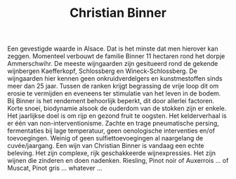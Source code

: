 ﻿---
title: Christian Binner
huis:  Domaine Binner
dept:  Haut-Rhin
regio: Alsace
photo: binner.jpg
layout: wijnhuis

wijnen:
    - naam:  prijzen zijn incl. btw
    
    - naam:  Les Saveurs'12
      ref:   Als 1202
      app:   A.O.C. Alsace
      type:  Blanc sec
      cep:   Cépages Alsaciens
      prijs: €8.95

    - naam:  Riesling Ammerschwihr'08
      ref:   Als 0801
      app:   A.O.C. Alsace
      type:  Blanc sec
      cep:   Riesling
      prijs: €11.07

    - naam:  Riesling'12
      ref:   Als 12--
      app:   A.O.C. Alsace
      type:  Blanc sec
      cep:   Riesling
      prijs: €14.87

    - naam:  Riesling Grand Cru Wineck-Schlossberg'09
      ref:   Als 0907
      app:   A.O.C. Alsace
      type:  Blanc sec
      cep:   Riesling
      prijs: €22.15
      opm:   Last bottles

    - naam:  Riesling Bildstoecklé'10 
      ref:   Als 1009
      app:   A.O.C. Alsace
      type:  Blanc sec
      cep:   Riesling
      prijs: €20.45
      opm:   Last bottles

    - naam:  Muscat'04
      ref:   Als 0404
      app:   A.O.C. Alsace
      type:  Blanc sec
      cep:   Muscat
      prijs: €13.57

    - naam:  Muscat Cuvée Béatrice'02 
      ref:   Als 0203
      app:   A.O.C. Alsace
      type:  Blanc sec tendre
      cep:   Muscat
      prijs: €17.67
      
    - naam:  Muscat Cuvée Béatrice'09
      ref:   Als 0908
      app:   A.O.C. Alsace
      type:  Blanc sec tendre
      cep:   Muscat
      prijs: €14.30
     
    - naam:  Pinot gris'10
      ref:   Als 1002
      app:   A.O.C. Alsace
      type:  Blanc sec
      cep:   Pinot gris
      prijs: €14.36
      
    - naam:  Pinot gris Cuvée Béatrice'07
      ref:   Als 0710
      app:   A.O.C. Alsace
      type:  Blanc tendre
      cep:   Pinot gris
      prijs: €19.15
      
    - naam:  Gewurztraminer Kaefferkopf'04 (Grand Cru)
      ref:   Als 0405
      app:   A.O.C. Alsace
      type:  Blanc sec
      cep:   Gewurztraminer
      prijs: €12.08
      
    - naam:  Gewurztraminer Kaefferkopf Cuvée Béatrice'04 (Grand Cru)
      ref:   Als 0408
      app:   A.O.C. Alsace
      type:  Blanc sec tendre
      cep:   Gewurztraminer
      prijs: €18.60
    
    - naam:  Gewurztraminer Cuvée Béatrice'10
      ref:   Als 10--
      app:   A.O.C. Alsace
      type:  Blanc sec tendre
      cep:   Gewurztraminer
      prijs: €17.74
      
    - naam:  Auxerrois Hinterberg'08
      ref:   Als 0807
      app:   A.O.C. Alsace
      type:  Blanc sec (sans soufre)
      cep:   Auxerrois
      prijs: €15.60
      
    - naam:  Auxerrois Hinterberg'08 (magnum)
      ref:   Als 0809
      app:   A.O.C. Alsace
      type:  Blanc sec (sans soufre)
      cep:   Auxerrois
      prijs: €31.50
      
    - naam:  Côtes d'Ammerschwihr'10
      ref:   Als 1005
      app:   A.O.C. Alsace
      type:  Blanc sec
      cep:   50% Riesling/30% Pinot gris et Auxerrois/20% Gewurz et Muscat
      prijs: €15.81
      
    - naam:  Crémant d'Alsace'08 (extra brut)
      ref:   Als 0808
      app:   A.O.C. Alsace
      type:  Méthode traditionelle
      cep:   Riesling/Pinot gris
      prijs: €13.95

    - naam:  Crémant d'Alsace KB'08 (extra brut)
      ref:   Als 0810
      app:   A.O.C. Alsace
      type:  Méthode traditionelle
      cep:   Riesling/Pinot gris
      prijs: €17.45
      
    - naam:  Crémant d'Alsace'11 (extra brut)
      ref:   Als 11--
      app:   A.O.C. Alsace
      type:  Méthode traditionelle
      cep:   Riesling
      prijs: €14.85
      
    - naam:  Katz' en Bulles Pinot gris'09 (sans soufre)
      ref:   Als 0903
      app:   Vin de France
      type:  Pétillant naturel (méthode ancestrale)
      cep:   Pinot gris
      prijs: €14.56
      
    - naam:  Katz' en Bulles Riesling'09 (sans soufre)
      ref:   Als 0904
      app:   Vin de France
      type:  Pétillant naturel (méthode ancestrale)
      cep:   Riesling
      prijs: €14.56
      
    - naam:  Pinot noir'08
      ref:   Als 0803
      app:   A.O.C. Alsace
      type:  Rouge
      cep:   Pinot noir
      prijs: €14.57
      
    - naam:  Pinot noir'11 non-filtré (sans soufre)
      ref:   Als 1101
      app:   A.O.C. Alsace
      type:  Rouge
      cep:   Pinot noir
      prijs: €14.36
      opm:   Argilo-calcaire
      
    - naam:  Pinot noir'12 non-filtré (sans soufre)
      ref:   Als 12--
      app:   A.O.C. Alsace
      type:  Rouge
      cep:   Pinot noir
      prijs: €14.87
      opm:   argilo-calcaire
      
    - naam:  Pinot noir'11 non-filtré (sans soufre)
      ref:   Als 1105
      app:   A.O.C. Alsace
      type:  Rouge
      cep:   Pinot noir
      prijs: €15.25
      opm:   cuvée domaine
      
    - naam:  Pinot noir Cuvée Béatrice'10
      ref:   Als 1004
      app:   A.O.C. Alsace
      type:  Rouge
      cep:   Pinot noir
      prijs: €19.15
      
    - naam:  Pinot noir Cuvée Excellence'09
      ref:   Als 0902
      app:   A.O.C. Alsace
      type:  Rouge
      cep:   Pinot noir
      prijs: €29.75
      
    - naam:  Pinot noir Cuvée Béatrice'07 (magnum)
      ref:   Als 0704
      app:   A.O.C. Alsace
      type:  Rouge
      cep:   Pinot noir
      prijs: €37.31
      
    - naam:  Blanc des Noirs'07 (37.50cl)
      ref:   Als 0709
      app:   A.O.C. Alsace
      type:  Vin gris moelleux
      cep:   Pinot noir
      prijs: €19.15
      
    - naam:  Riesling Kaefferkopf V.T.'98
      ref:   Als 9801
      app:   A.O.C. Alsace
      type:  Blanc moelleux
      cep:   Riesling
      prijs: €25.21
      
    - naam:  Eau de Vie de Vieux Marc de Pinot gris V.T.
      ref:   Als 9801
      app:   
      type:  
      cep:   
      prijs: €34.18
      
    - naam:  Eau de Vie de Marc de Gewurztraminer V.T.
      ref:   
      app:   
      type:  
      cep:   
      prijs: €38.83
      
    - naam:  Eau de Vie de Mirabelle
      ref:   
      app:   
      type:  
      cep:   
      prijs: €43.20
      
    - naam:  Eau de Vie de Baies de Houx
      ref:   
      app:   
      type:  
      cep:   
      prijs: €51.28
      
    - naam:  Eau de Vie de Coing
      ref:   
      app:   
      type:  
      cep:   
      prijs: €45.33
      
    - naam:  Eau de Vie de Quetsch
      ref:   
      app:   
      type:  
      cep:   
      prijs: €45.33
      
    - naam:  Eau de Vie de Poire Williams
      ref:   
      app:   
      type:  
      cep:   
      prijs: €47.83
---
Een gevestigde waarde in Alsace. Dat is het minste dat men hierover kan zeggen. Momenteel verbouwt de familie Binner 11 hectaren rond het dorpje Ammerschwihr. De meeste wijngaarden zijn gesitueerd rond de gekende wijnbergen Kaefferkopf, Schlossberg en Wineck-Schlossberg. De wijngaarden hier kennen geen onkruidverdelgers en kunstmestoffen sinds meer dan 25 jaar. Tussen de ranken krijgt begrassing de vrije loop dit om erosie te vermijden en eveneens ter stimulatie van het leven in de bodem. Bij Binner is het rendement behoorlijk beperkt, dit door allerlei factoren. Korte snoei, biodynamie alsook de ouderdom van de stokken zijn er enkele. Het jaarlijkse doel is om rijp en gezond fruit te oogsten. Het kelderverhaal is er één van non-interventionisme. Zachte en trage pneumatische persing, fermentaties bij lage temperatuur, geen oenologische interventies en/of toevoegingen. Weinig of geen sulfiettoevoegingen al naargelang de cuvée/jaargang.
Een wijn van Christian Binner is vandaag een echte beleving. Het zijn complexe, rijk geschakkeerde wijnexpressies. Het zijn wijnen die zinderen en doen nadenken. Riesling, Pinot noir of Auxerrois ... of Muscat, Pinot gris ... whatever ...    
